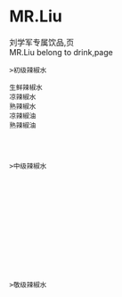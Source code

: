 # MR.Liu
刘学军专属饮品,页  </br>
MR.Liu belong to drink,page


    >初级辣椒水

    生鲜辣椒水
    凉辣椒水
    熟辣椒水
    凉辣椒油
    熟辣椒油




    >中级辣椒水














    >敬级辣椒水
